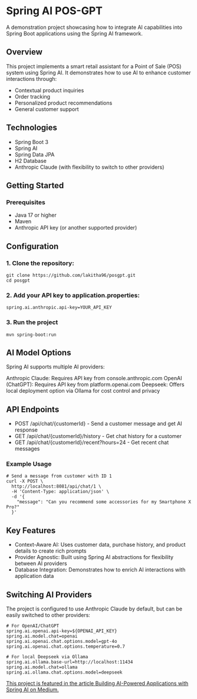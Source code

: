 # Spring AI POS-GPT
A demonstration project showcasing how to integrate AI capabilities into Spring Boot applications using the Spring AI framework.

## Overview
This project implements a smart retail assistant for a Point of Sale (POS) system using Spring AI. It demonstrates how to use AI to enhance customer interactions through:
- Contextual product inquiries
- Order tracking
- Personalized product recommendations
- General customer support

## Technologies
- Spring Boot 3
- Spring AI
- Spring Data JPA
- H2 Database
- Anthropic Claude (with flexibility to switch to other providers)

## Getting Started
### Prerequisites

- Java 17 or higher
- Maven
- Anthropic API key (or another supported provider)

## Configuration

### 1. Clone the repository:

```
git clone https://github.com/lakitha96/posgpt.git
cd posgpt
```

### 2. Add your API key to application.properties:

```
spring.ai.anthropic.api-key=YOUR_API_KEY
```

### 3. Run the project
```
mvn spring-boot:run
```

## AI Model Options
Spring AI supports multiple AI providers:

Anthropic Claude: Requires API key from console.anthropic.com
OpenAI (ChatGPT): Requires API key from platform.openai.com
Deepseek: Offers local deployment option via Ollama for cost control and privacy

## API Endpoints

- POST /api/chat/{customerId} - Send a customer message and get AI response
- GET /api/chat/{customerId}/history - Get chat history for a customer
- GET /api/chat/{customerId}/recent?hours=24 - Get recent chat messages

### Example Usage
```
# Send a message from customer with ID 1
curl -X POST \
  http://localhost:8081/api/chat/1 \
  -H 'Content-Type: application/json' \
  -d '{
    "message": "Can you recommend some accessories for my Smartphone X Pro?"
  }'
```

## Key Features

- Context-Aware AI: Uses customer data, purchase history, and product details to create rich prompts
- Provider Agnostic: Built using Spring AI abstractions for flexibility between AI providers
- Database Integration: Demonstrates how to enrich AI interactions with application data

## Switching AI Providers
The project is configured to use Anthropic Claude by default, but can be easily switched to other providers:

```
# For OpenAI/ChatGPT
spring.ai.openai.api-key=${OPENAI_API_KEY}
spring.ai.model.chat=openai
spring.ai.openai.chat.options.model=gpt-4o
spring.ai.openai.chat.options.temperature=0.7

# For local Deepseek via Ollama
spring.ai.ollama.base-url=http://localhost:11434
spring.ai.model.chat=ollama
spring.ai.ollama.chat.options.model=deepseek
```

[This project is featured in the article Building AI-Powered Applications with Spring AI on Medium.](https://lakithaprabudh.medium.com/bringing-ai-to-java-why-spring-ai-is-a-game-changer-7b9c9e763d18)